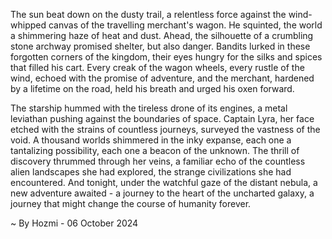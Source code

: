 
The sun beat down on the dusty trail, a relentless force against the wind-whipped canvas of the travelling merchant's wagon. He squinted, the world a shimmering haze of heat and dust. Ahead, the silhouette of a crumbling stone archway promised shelter, but also danger. Bandits lurked in these forgotten corners of the kingdom, their eyes hungry for the silks and spices that filled his cart. Every creak of the wagon wheels, every rustle of the wind, echoed with the promise of adventure, and the merchant, hardened by a lifetime on the road, held his breath and urged his oxen forward.

The starship hummed with the tireless drone of its engines, a metal leviathan pushing against the boundaries of space. Captain Lyra, her face etched with the strains of countless journeys, surveyed the vastness of the void.  A thousand worlds shimmered in the inky expanse, each one a tantalizing possibility, each one a beacon of the unknown.  The thrill of discovery thrummed through her veins, a familiar echo of the countless alien landscapes she had explored, the strange civilizations she had encountered.  And tonight, under the watchful gaze of the distant nebula, a new adventure awaited -  a journey to the heart of the uncharted galaxy, a journey that might change the course of humanity forever. 

~ By Hozmi - 06 October 2024
